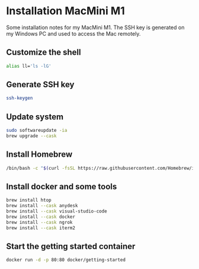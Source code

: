 # Installation MacMini M1

Some installation notes for my MacMini M1. The SSH key is generated on my Windows PC and used to access the Mac remotely.

## Customize the shell

```bash
alias ll='ls -lG'
```

## Generate SSH key

```bash
ssh-keygen
```

## Update system

```bash
sudo softwareupdate -ia
brew upgrade --cask
```

## Install Homebrew

```bash
/bin/bash -c "$(curl -fsSL https://raw.githubusercontent.com/Homebrew/install/HEAD/install.sh)"
```

## Install docker and some tools

```bash
brew install htop
brew install --cask anydesk
brew install --cask visual-studio-code
brew install --cask docker
brew install --cask ngrok
brew install --cask iterm2
```

## Start the getting started container

```bash
docker run -d -p 80:80 docker/getting-started
```
